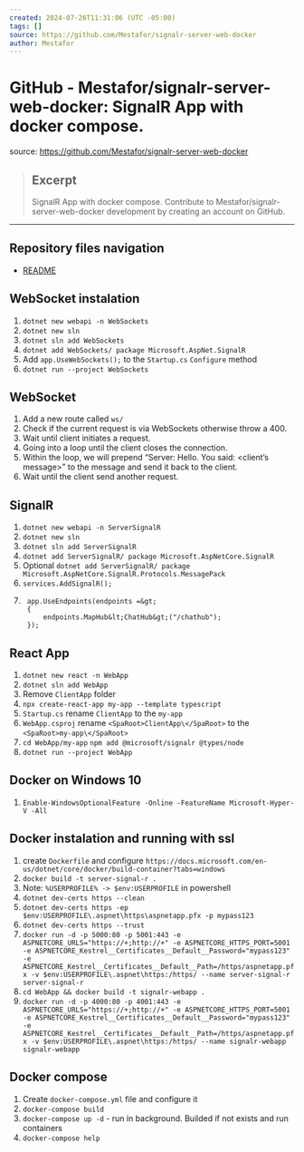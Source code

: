 ```yaml
---
created: 2024-07-26T11:31:06 (UTC -05:00)
tags: []
source: https://github.com/Mestafor/signalr-server-web-docker
author: Mestafor
---
```


# GitHub - Mestafor/signalr-server-web-docker: SignalR App with docker compose.

source: https://github.com/Mestafor/signalr-server-web-docker

> ## Excerpt
> SignalR App with docker compose. Contribute to Mestafor/signalr-server-web-docker development by creating an account on GitHub.

---
## Repository files navigation

-   [README](https://github.com/Mestafor/signalr-server-web-docker#)

## WebSocket instalation

1.  `dotnet new webapi -n WebSockets`
2.  `dotnet new sln`
3.  `dotnet sln add WebSockets`
4.  `dotnet add WebSockets/ package Microsoft.AspNet.SignalR`
5.  Add `app.UseWebSockets();` to the `Startup.cs` `Configure` method
6.  `dotnet run --project WebSockets`

## WebSocket

1.  Add a new route called `ws/`
2.  Check if the current request is via WebSockets otherwise throw a 400.
3.  Wait until client initiates a request.
4.  Going into a loop until the client closes the connection.
5.  Within the loop, we will prepend “Server: Hello. You said: <client’s message>” to the message and send it back to the client.
6.  Wait until the client send another request.

## SignalR

1.  `dotnet new webapi -n ServerSignalR`
2.  `dotnet new sln`
3.  `dotnet sln add ServerSignalR`
4.  `dotnet add ServerSignalR/ package Microsoft.AspNetCore.SignalR`
5.  Optional `dotnet add ServerSignalR/ package Microsoft.AspNetCore.SignalR.Protocols.MessagePack`
6.  `services.AddSignalR();`
7.  ```
     app.UseEndpoints(endpoints =&gt;
     {
         endpoints.MapHub&lt;ChatHub&gt;("/chathub");
     });
    ```
    

## React App

1.  `dotnet new react -n WebApp`
2.  `dotnet sln add WebApp`
3.  Remove `ClientApp` folder
4.  `npx create-react-app my-app --template typescript`
5.  `Startup.cs` rename `ClientApp` to the `my-app`
6.  `WebApp.csproj` rename `<SpaRoot>ClientApp\</SpaRoot>` to the `<SpaRoot>my-app\</SpaRoot>`
7.  `cd WebApp/my-app` `npm add @microsoft/signalr @types/node`
8.  `dotnet run --project WebApp`

## Docker on Windows 10

1.  `Enable-WindowsOptionalFeature -Online -FeatureName Microsoft-Hyper-V -All`

## Docker instalation and running with ssl

1.  create `Dockerfile` and configure `https://docs.microsoft.com/en-us/dotnet/core/docker/build-container?tabs=windows`
2.  `docker build -t server-signal-r .`
3.  Note: `%USERPROFILE% -> $env:USERPROFILE` in powershell
4.  `dotnet dev-certs https --clean`
5.  `dotnet dev-certs https -ep $env:USERPROFILE\.aspnet\https\aspnetapp.pfx -p mypass123`
6.  `dotnet dev-certs https --trust`
7.  `docker run -d -p 5000:80 -p 5001:443 -e ASPNETCORE_URLS="https://+;http://+" -e ASPNETCORE_HTTPS_PORT=5001 -e ASPNETCORE_Kestrel__Certificates__Default__Password="mypass123" -e ASPNETCORE_Kestrel__Certificates__Default__Path=/https/aspnetapp.pfx -v $env:USERPROFILE\.aspnet\https:/https/ --name server-signal-r server-signal-r`
8.  `cd WebApp && docker build -t signalr-webapp .`
9.  `docker run -d -p 4000:80 -p 4001:443 -e ASPNETCORE_URLS="https://+;http://+" -e ASPNETCORE_HTTPS_PORT=5001 -e ASPNETCORE_Kestrel__Certificates__Default__Password="mypass123" -e ASPNETCORE_Kestrel__Certificates__Default__Path=/https/aspnetapp.pfx -v $env:USERPROFILE\.aspnet\https:/https/ --name signalr-webapp signalr-webapp`

## Docker compose

1.  Create `docker-compose.yml` file and configure it
2.  `docker-compose build`
3.  `docker-compose up -d` - run in background. Builded if not exists and run containers
4.  `docker-compose help`
